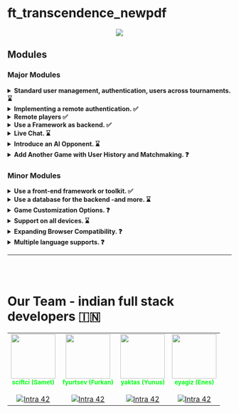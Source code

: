 # ft_transcendence_newpdf

<p align="center">
    <img src="https://i.hizliresim.com/ctrhatw.png"/>
</p>

## Modules
### Major Modules

  <details>
      <summary> <b> Standard user management, authentication, users across  tournaments. ⌛</b></summary>
          <ul>
          <li><input type="checkbox" checked disabled/> Users can subscribe to  the website in a secure way. </li>
          <li><input type="checkbox" checked disabled/> Registered users can log  in in a secure way. </li>
          <li><input type="checkbox" checked disabled/> Users can select a  unique display name to play the tournaments. </li>
          <li><input type="checkbox" checked disabled/> Users can update their  information. </li>
          <li><input type="checkbox" checked disabled/> Users can upload an   avatar, with a default option if none is provided. </li>
          <li><input type="checkbox" disabled/> Users can add others as friends   and view their online status. </li>
          <li><input type="checkbox" disabled/> User profiles display stats,  such as wins and losses. </li>
          <li><input type="checkbox" disabled/> Each user has a <b>Match  History</b> including 1v1 games, dates, and relevant
          details, accessible to logged-in users.</li>
          </ul>
          
  </details>
  
  <details>
      <summary> <b>  Implementing a remote authentication. ✅</b></summary>
      In this major module, the goal is to implement the following  authentication system:
      <code>OAuth 2.0 authentication with 42</code>. Key features and objectives  include: <br>
      <b>Be carefull, the management of duplicate usernames/emails is at your
      discretion. You must provide a justification for your decision. </b>
          <ul>
          <li><input type="checkbox" checked disabled/> Integrate the   authentication system, allowing users to securely sign in. </li>
          <li><input type="checkbox" checked disabled/> Obtain the necessary  credentials and permissions from the authority to enable a secure  login. </li>
          <li><input type="checkbox" checked disabled/> Implement user-friendly   login and authorization flows that adhere to best practices and   security standards. </li>
          <li><input type="checkbox" checked disabled/> Ensure the secure   exchange of authentication tokens and user information between the web  application and the authentication provider. </li>
          </ul>
          This major module aims to get a remote user authentication, providing   users with
  a secure and convenient way to access the web application.
  </details>
  
  <details>
      <summary> <b> Remote players ✅</b></summary>
      It is possible to have two distant players. Each player is located on a   separated
  computer, accessing the same website and playing the same Pong game. <br>
  💡 <i>Think about network issues, like unexpected disconnection or lag.
  You have to offer the best user experience possible. </i>
  </details>
  
  <details>
      <summary> <b> Use a Framework as backend. ✅</b></summary>
      In this major module, you are required to utilize a specific web framework  for your backend development, and that framework is <code>Django</code>.   <br>
  <i>You can create a backend without using the constraints of this module
  by using the default language/framework. However, this module will
  only be valid if you use the associated constraints. </i>
  </details>
  
  <details>
      <summary> <b> Live Chat. ⌛</b></summary>
      You have to create a chat for your users in this module:
          <ul>
          <li><input type="checkbox" checked disabled/> The user should be able   to send <b>direct messages</b> to other users. </li>
          <li><input type="checkbox" disabled/> The user should be able to block  other users. This way, they will see no more messages from the account   they blocked. </li>
          <><input type="checkbox" disabled/> The user should be able to  invite other users to play a Pong game through the chat interface. </  li>
          <li><input type="checkbox" disabled/> The tournament system should be   able to warn users expected for the next game. </li>
          <li><input type="checkbox" checked disabled/> The user should be able   to access other players profiles through the chat interface. </li>
          </ul>
  </details>
  
  <details>
      <summary> <b> Introduce an AI Opponent. ⌛</b></summary>
      In this major module, the objective is to incorporate an AI player into   the game. Notably, the use of the <b>A* algorithm</b> is not permitted for  this task. Key features and goals include:
          <ul>
          <li><input type="checkbox" checked disabled/> Develop an AI opponent  that provides a challenging and engaging gameplay experience for   users. </li>
          <li><input type="checkbox" checked disabled/> The AI must replicate   human behavior, meaning that in your AI implementation, you must  simulate keyboard input. The constraint here is that the AI can only   refresh its view of the game once per second, requiring it to   anticipate bounces and other actions. </li>
          <i>The AI must utilize power-ups if you have chosen to implement the  Game customization options module.</i>
          <li><input type="checkbox" disabled/> Implement AI logic and  decision-making processes that enable the AI player to make  intelligent and strategic moves. </li>
          <li><input type="checkbox" checked disabled/> Explore alternative   algorithms and techniques to create an effective AI player without  relying on A*. </li>
          <li><input type="checkbox" disabled/> Ensure that the AI adapts to  different gameplay scenarios and user interactions. </li>
          
          </br>
          This major module aims to enhance the game by introducing an AI   opponent that adds excitement and competitiveness without relying on  the A* algorithm.
          </ul>
  </details>
  
  <details>
      <summary> <b> Add Another Game with User History and Matchmaking. ❓</b></summary>
      In this major module, the objective is to introduce a new game, distinct  from Pong, and incorporate features such as user history tracking and  matchmaking. Key features and goals include:
          <ul>
          <li><input type="checkbox" disabled/> Develop a new, engaging game to   diversify the platform’s offerings and entertain users. </li>
          <li><input type="checkbox" disabled/> Implement user history tracking   to record and display individual user’s gameplay statistics. </li>
          <li><input type="checkbox" disabled/> Create a matchmaking system to  allow users to find opponents and participate in fair and balanced   matches. </li>
          <li><input type="checkbox" disabled/> Ensure that user game history   and matchmaking data are stored securely and remain up-to-date. </li>
          <li><input type="checkbox" disabled/> Optimize the performance and  responsiveness of the new game to provide an enjoyable user  experience. Regularly update and maintain the game to fix bugs, add  new features, and enhance gameplay. </li>
          </ul>
          This major module aims to expand your platform by introducing a new   game, enhancing user engagement with gameplay history, and  facilitating matchmaking for an enjoyable gaming experience.
  </details>
  
  ### Minor Modules
  
  <details>
      <summary> <b> Use a front-end framework or toolkit. ✅</b></summary>
      Your frontend development will utilize the <code>Bootstrap toolkit.</code>  <br>
      <i>You can create a front-end without using the constraints of this module  by using the default language/framework. However, this module will only be   valid if you use the associated constraints.</i>
  </details>
  
  <details>
      <summary> <b> Use a database for the backend -and more. ⌛</b></summary>
      The designated database for all DB instances in your project is   <code>PostgreSQL</code>. This choice guarantees data consistency and  compatibility across all project components and may be a prerequisite for  other modules, such as the <b>backend Framework module</b>.
  </details>
  
  <details>
      <summary> <b> Game Customization Options. ❓</b></summary>
      In this minor module, the goal is to provide customization options for all  available games on the platform. Key features and objectives include:
          <ul>
          <li><input type="checkbox" disabled/> Offer customization features,   such as power-ups, attacks, or different maps, that enhance the   gameplay experience. </li>
          <li><input type="checkbox" disabled/> Allow users to choose a default   version of the game with basic features if they prefer a simpler  experience. </li>
          <li><input type="checkbox" disabled/> Ensure that customization   options are available and applicable to all games offered on the  platform. </li>
          <li><input type="checkbox" disabled/> Implement user-friendly settings  menus or interfaces for adjusting game parameters. </li>
          <li><input type="checkbox" disabled/> Maintain consistency in   customization features across all games to provide a unified user   experience. </li>
          </ul>
          This module aims to give users the flexibility to tailor their gaming   experience across all available games by providing a variety of   customization options while also offering a default version for those   who prefer a straightforward gameplay experience.
  </details>
  
  <details>
      <summary> <b> Support on all devices. ⌛</b></summary>
      In this module, the main focus is to ensure that your website works   seamlessly on all types of devices. Key features and objectives include:
          <ul>
          <li><input type="checkbox" disabled/> Make sure the website is  responsive, adapting to different screen sizes and orientations,   ensuring a consistent user experience on desktops, laptops, tablets,  and smartphones. </li>
          <li><input type="checkbox" disabled/> Ensure that users can easily  navigate and interact with the website using different input methods,  such as touchscreens, keyboards, and mice, depending on the device   they are using. </li>
          </ul>
          This module aims to provide a consistent and user-friendly experience   on all devices, maximizing accessibility and user satisfaction.
  </details>
  
  <details>
      <summary> <b> Expanding Browser Compatibility. ❓</b></summary>
      In this minor module, the objective is to enhance the compatibility of the  web application by adding support for an additional web browser. Key   features and objectives include:
          <ul>
          <li><input type="checkbox" disabled/> Extend browser support to   include an additional web browser, ensuring that users can access and   use the application seamlessly. </li>
          <li><input type="checkbox" disabled/> Conduct thorough testing and  optimization to ensure that the web application functions correctly  and displays correctly in the newly supported browser. </li>
          <><input type="checkbox" disabled/> Address any compatibility issues  or rendering discrepancies that may arise in the added web browser. </ li>
          <li><input type="checkbox" disabled/> Ensure a consistent user  experience across all supported browsers, maintaining usability and  functionality. </li>
          </ul>
          This minor module aims to broaden the accessibility of the web  application by supporting an additional web browser, providing users   with more choices for their browsing experience.
  </details>
  
  <details>
      <summary> <b> Multiple language supports. ❓</b></summary>
      In this minor module, the objective is to ensure that your website  supports multiple languages to cater to a diverse user base. Key features  and goals include:
          <ul>
          <><input type="checkbox" disabled/> Implement support for a minimum   of three languages on the website to accommodate a broad audience. </ li>
          <li><input type="checkbox" disabled/> Provide a language switcher or  selector that allows users to easily change the website’s language   based on their preferences. </li>
          <li><input type="checkbox" disabled/> Translate essential website   content, such as navigation menus, headings, and key information, into  the supported languages. </li>
          <li><input type="checkbox" disabled/> Ensure that users can navigate  and interact with the website seamlessly, regardless of the selected   language. </li>
          <li><input type="checkbox" disabled/> Consider using language packs or  localization libraries to simplify the translation process and   maintain consistency across different languages. </li>
          <li><input type="checkbox" disabled/> Allow users to set their  preferred language as a default choice for subsequent visits to the  website. </li>
          </ul>
          This minor module aims to enhance the accessibility and inclusivity of  your website by offering content in multiple languages, making it more   user-friendly for a diverse international audience.
  </details>


<hr>
<br>
<br>
<h1> Our Team - indian full stack developers 🇮🇳</h1>

<table class="ourteam">
  <tr>
    <td align="center"><a href="https://github.com/temasictfic/" style="text-decoration:none; color: #00ff15;"><img src="https://i.hizliresim.com/mu0ink4.jpg" width="100px;" alt=""/><br /><sub><b>sciftci (Samet)</b></sub></a><br />
    <br><a href="https://profile.intra.42.fr/users/sciftci" title="Intra 42"><img src="https://img.shields.io/badge/Kocaeli-FFFFFF?style=plastic&logo=42&logoColor=000000" alt="Intra 42"/></a></td>
    <td align="center"><a href="https://github.com/fyurtsev/" style="text-decoration:none; color: #00ff15;"><img src="https://i.hizliresim.com/ij9ktl2.jpeg" width="100px;" alt=""/><br /><sub><b>fyurtsev (Furkan)</b></sub></a><br /><br>
    <a href="https://profile.intra.42.fr/users/fyurtsev" title="Intra 42"><img src="https://img.shields.io/badge/Kocaeli-FFFFFF?style=plastic&logo=42&logoColor=000000" alt="Intra 42"/></a></td>
    <td align="center"><a href="https://github.com/yeaktas/" style="text-decoration:none; color: #00ff15;"><img src="https://avatars.githubusercontent.com/u/96894640?v=4" width="100px;" alt=""/><br /><sub><b>yaktas (Yunus)</b></sub></a><br /><br>
    <a href="https://profile.intra.42.fr/users/yaktas" title="Intra 42"><img src="https://img.shields.io/badge/Kocaeli-FFFFFF?style=plastic&logo=42&logoColor=000000" alt="Intra 42"/></a></td>
    <td align="center"><a href="https://github.com/fleizean/" style="text-decoration:none; color: #00ff15;"><img src="https://avatars.githubusercontent.com/u/66090171?v=4" width="100px;" alt=""/><br /><sub><b>eyagiz (Enes)</b></sub></a><br /><br>
    <a href="https://profile.intra.42.fr/users/eyagiz" title="Intra 42"><img src="https://img.shields.io/badge/Kocaeli-FFFFFF?style=plastic&logo=42&logoColor=000000" alt="Intra 42"/></a></td>
  </tr>
</table>